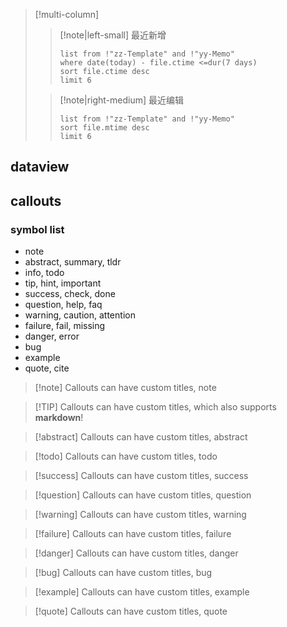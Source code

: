 > [!multi-column]
> 
>> [!note|left-small] 最近新增
>> ```dataview
>> list from !"zz-Template" and !"yy-Memo"
>> where date(today) - file.ctime <=dur(7 days)
>> sort file.ctime desc
>> limit 6
>> ``` 
>
>> [!note|right-medium] 最近编辑
>> ```dataview
>> list from !"zz-Template" and !"yy-Memo"
>> sort file.mtime desc
>> limit 6
>> ```


## dataview

## callouts
###      symbol list
-   note
-   abstract, summary, tldr
-   info, todo
-   tip, hint, important
-   success, check, done
-   question, help, faq
-   warning, caution, attention
-   failure, fail, missing
-   danger, error
-   bug
-   example
-   quote, cite


> [!note] Callouts can have custom titles, note


> [!TIP] Callouts can have custom titles, which also supports **markdown**!

> [!abstract] Callouts can have custom titles, abstract

> [!todo] Callouts can have custom titles, todo

> [!success] Callouts can have custom titles, success

> [!question] Callouts can have custom titles, question

> [!warning] Callouts can have custom titles, warning

> [!failure] Callouts can have custom titles, failure

> [!danger] Callouts can have custom titles, danger

> [!bug] Callouts can have custom titles, bug

> [!example] Callouts can have custom titles, example

> [!quote] Callouts can have custom titles, quote

